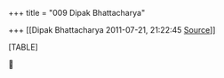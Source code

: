 +++
title = "009 Dipak Bhattacharya"

+++
[[Dipak Bhattacharya	2011-07-21, 21:22:45 [Source](https://groups.google.com/g/bvparishat/c/xJvpV7AZaTg)]]



[TABLE]



